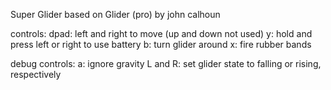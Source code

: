Super Glider
based on Glider (pro) by john calhoun

controls:
dpad: left and right to move (up and down not used)
y: hold and press left or right to use battery
b: turn glider around
x: fire rubber bands

debug controls:
a: ignore gravity
L and R: set glider state to falling or rising, respectively
